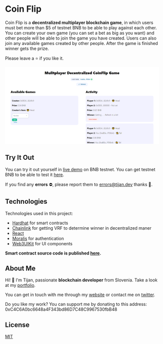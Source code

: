 # Coin Flip

Coin Flip is a **decentralized multiplayer blockchain game**, in which users must bet more than $5 of testnet BNB to be able to play against each other. You can create your own game (you can set a bet as big as you want) and other people will be able to join the game you have created. Users can also join any available games created by other people. After the game is finished winner gets the prize. 

Please leave a ⭐ if you like it.

![Game Preview](./game-preview.png)

## Try It Out
You can try it out yourself in [live demo](https://projects.tijan.dev/coin-flip) on BNB testnet. You can get testnet BNB to be able to test it [here](https://testnet.binance.org/faucet-smart).

If you find any **errors** ⛔, please report them to [errors@tijan.dev](mailto:errors@tijan.dev) thanks 🙏.

## Technologies
Technologies used in this project:
- [Hardhat](https://hardhat.org/) for smart contracts
- [Chainlink](https://chain.link) for getting VRF to determine winner in decentralized maner
- [React](https://reactjs.org/)
- [Moralis](https://moralis.io/) for authentication
- [Web3UIKit](https://github.com/web3ui/web3uikit) for UI components

**Smart contract source code is published [here](https://github.com/0xTijan/coin-flip-contract).**

## About Me
Hi! 👋 I'm Tijan, passionate **blockchain developer** from Slovenia. Take a look at my [portfolio](https://tijan.dev).

You can get in touch with me through my [website](https://tijan.dev) or contact me on [twitter](https://twitter.com/0xTijan).

Do you like my work? You can support me by donating to this address: 0xC4C6A0bc6648a4F343bd86D7C48C9967530fbB48

## License
[MIT](https://choosealicense.com/licenses/mit/)